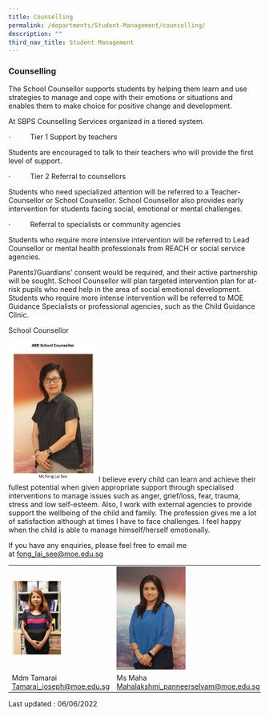 ```yaml
---
title: Counselling
permalink: /departments/Student-Management/counselling/
description: ""
third_nav_title: Student Management
---
```

### Counselling

The School Counsellor supports students by helping them learn and use strategies to manage and cope with their emotions or situations and enables them to make choice for positive change and development.

At SBPS Counselling Services organized in a tiered system.

·          Tier 1 Support by teachers

Students are encouraged to talk to their teachers who will provide the first level of support.

·          Tier 2 Referral to counsellors

Students who need specialized attention will be referred to a Teacher-Counsellor or School Counsellor. School Counsellor also provides early intervention for students facing social, emotional or mental challenges.

·          Referral to specialists or community agencies

Students who require more intensive intervention will be referred to Lead Counsellor or mental health professionals from REACH or social service agencies.

Parents’/Guardians’ consent would be required, and their active partnership will be sought. School Counsellor will plan targeted intervention plan for at-risk pupils who need help in the area of social emotional development. Students who require more intense intervention will be referred to MOE Guidance Specialists or professional agencies, such as the Child Guidance Clinic.

School Counsellor

<img src="/images/cmt2.png" 
     style="width:35%">
I believe every child can learn and achieve their fullest potential when given appropriate support through specialised interventions to manage issues such as anger, grief/loss, fear, trauma, stress and low self-esteem. Also, I work with external agencies to provide support the wellbeing of the child and family. The profession gives me a lot of satisfaction although at times I have to face challenges. I feel happy when the child is able to manage himself/herself emotionally.  

If you have any enquiries, please feel free to email me at [fong\_lai\_see@moe.edu.sg](mailto:fong_lai_see@moe.edu.sg)


|  	|  	|
|---	|---	|
| <img src="/images/counsellor1.png" style="width:50%"> 	| <img src="/images/counsellor2.png" style="width:48%"> 	|
| Mdm Tamarai<br>[Tamarai\_joseph@moe.edu.sg](mailto:Tamarai_joseph@moe.edu.sg) 	| Ms Maha<br>[Mahalakshmi\_panneerselvam@moe.edu.sg](mailto:Mahalakshmi_panneerselvam@moe.edu.sg) 	|

Last updated : 06/06/2022